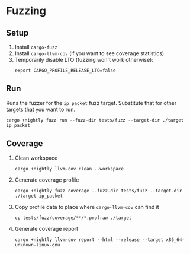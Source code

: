 # Fuzzing

## Setup

1. Install `cargo-fuzz`
1. Install `cargo-llvm-cov` (if you want to see coverage statistics)
1. Temporarily disable LTO (fuzzing won't work otherwise):
   ```
   export CARGO_PROFILE_RELEASE_LTO=false
   ```

## Run

Runs the fuzzer for the `ip_packet` fuzz target.
Substitute that for other targets that you want to run.

```
cargo +nightly fuzz run --fuzz-dir tests/fuzz --target-dir ./target ip_packet
```

## Coverage

1. Clean workspace

   ```
   cargo +nightly llvm-cov clean --workspace
   ```

1. Generate coverage profile

   ```
   cargo +nightly fuzz coverage --fuzz-dir tests/fuzz --target-dir ./target ip_packet
   ```

1. Copy profile data to place where `cargo-llvm-cov` can find it

   ```
   cp tests/fuzz/coverage/**/*.profraw ./target
   ```

1. Generate coverage report
   ```
   cargo +nightly llvm-cov report --html --release --target x86_64-unknown-linux-gnu
   ```

